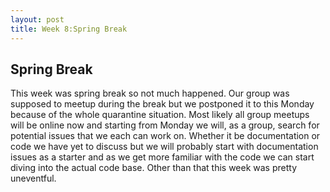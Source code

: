 ```yaml
---
layout: post
title: Week 8:Spring Break
---
```


## Spring Break
This week was spring break so not much happened. Our group was supposed to meetup during the break but we postponed it to this Monday 
because of the whole quarantine situation. Most likely all group meetups will be online now and starting from Monday we will, as a group,
search for potential issues that we each can work on. Whether it be documentation or code we have yet to discuss but we will probably
start with documentation issues as a starter and as we get more familiar with the code we can start diving into the actual code base. 
Other than that this week was pretty uneventful.
